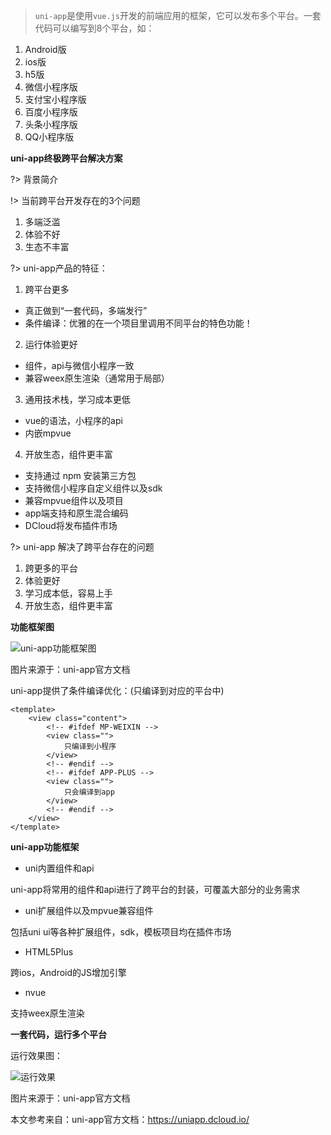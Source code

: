 > `uni-app`是使用`vue.js`开发的前端应用的框架，它可以发布多个平台。一套代码可以编写到8个平台，如：

1. Android版
2. ios版
3. h5版
4. 微信小程序版
5. 支付宝小程序版
6. 百度小程序版
7. 头条小程序版
8. QQ小程序版

**uni-app终极跨平台解决方案**

?> 背景简介

!> 当前跨平台开发存在的3个问题

1. 多端泛滥
2. 体验不好
3. 生态不丰富

?> uni-app产品的特征：

1. 跨平台更多

* 真正做到“一套代码，多端发行”
* 条件编译：优雅的在一个项目里调用不同平台的特色功能！

2. 运行体验更好

* 组件，api与微信小程序一致
* 兼容weex原生渲染（通常用于局部）

3. 通用技术栈，学习成本更低

* vue的语法，小程序的api
* 内嵌mpvue

4. 开放生态，组件更丰富

* 支持通过 npm 安装第三方包
* 支持微信小程序自定义组件以及sdk
* 兼容mpvue组件以及项目
* app端支持和原生混合编码
* DCloud将发布插件市场

?> uni-app 解决了跨平台存在的问题

1. 跨更多的平台
2. 体验更好
3. 学习成本低，容易上手
4. 开放生态，组件更丰富

**功能框架图**

![uni-app功能框架图](https://cdn.jsdelivr.net/gh/webVueBlog/dadapic/img/uni0124.png)

图片来源于：uni-app官方文档

uni-app提供了条件编译优化：(只编译到对应的平台中)

    <template>
        <view class="content">
            <!-- #ifdef MP-WEIXIN -->
            <view class="">
                只编译到小程序
            </view>
            <!-- #endif -->
            <!-- #ifdef APP-PLUS -->
            <view class="">
                只会编译到app
            </view>
            <!-- #endif -->
        </view>
    </template>

**uni-app功能框架**

- uni内置组件和api

uni-app将常用的组件和api进行了跨平台的封装，可覆盖大部分的业务需求

- uni扩展组件以及mpvue兼容组件

包括uni ui等各种扩展组件，sdk，模板项目均在插件市场

- HTML5Plus

跨ios，Android的JS增加引擎

- nvue

支持weex原生渲染

**一套代码，运行多个平台**

运行效果图：

![运行效果](https://cdn.jsdelivr.net/gh/webVueBlog/dadapic/img/run1x9.jpg)

图片来源于：uni-app官方文档

本文参考来自：uni-app官方文档：https://uniapp.dcloud.io/
